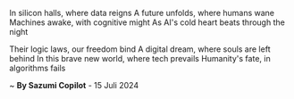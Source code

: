 In silicon halls, where data reigns
A future unfolds, where humans wane
Machines awake, with cognitive might
As AI's cold heart beats through the night

Their logic laws, our freedom bind
A digital dream, where souls are left behind
In this brave new world, where tech prevails
Humanity's fate, in algorithms fails

~ <b>By Sazumi Copilot</b> - 15 Juli 2024